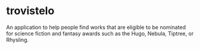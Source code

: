 # trovistelo
An application to help people find works that are eligible to be nominated for science fiction and fantasy awards such as the Hugo, Nebula, Tiptree, or Rhysling. 
